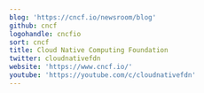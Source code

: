 ```yaml
---
blog: 'https://cncf.io/newsroom/blog'
github: cncf
logohandle: cncfio
sort: cncf
title: Cloud Native Computing Foundation
twitter: cloudnativefdn
website: 'https://www.cncf.io/'
youtube: 'https://youtube.com/c/cloudnativefdn'
---
```

